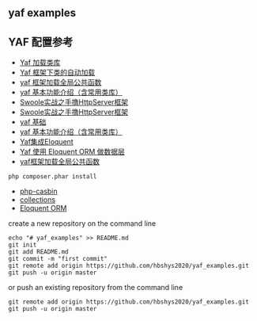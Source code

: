 ## yaf examples

## YAF 配置参考

- [Yaf 加载类库](https://my.oschina.net/liuzhihe/blog/1529664)
- [Yaf 框架下类的自动加载](http://www.mamicode.com/info-detail-1589326.html)
- [yaf 框架加载全局公共函数](https://www.cnblogs.com/wt645631686/p/7676784.html)
- [yaf 基本功能介绍（含常用类库）](https://my.oschina.net/u/172914/blog/1358714)
- [Swoole实战之手撸HttpServer框架](http://www.jtthink.com/course/play/1709)
- [Swoole实战之手撸HttpServer框架](https://www.bilibili.com/video/av75861569?p=31)
- [yaf 基础](https://www.jianshu.com/p/de301d1045b8)
- [yaf 基本功能介绍（含常用类库）](https://my.oschina.net/u/172914/blog/1358714)
- [Yaf集成Eloquent](https://www.jianshu.com/p/72cb2f81a76a)
- [Yaf 使用 Eloquent ORM 做数据层](https://fengqi.me/php/386.html/comment-page-1)
- [yaf框架加载全局公共函数](https://www.cnblogs.com/wt645631686/p/7676784.html)
```
php composer.phar install
```

* [php-casbin](https://github.com/php-casbin/php-casbin)
* [collections](https://github.com/doctrine/collections)
* [Eloquent ORM](https://packagist.org/packages/illuminate/database)

create a new repository on the command line
```
echo "# yaf_examples" >> README.md
git init
git add README.md
git commit -m "first commit"
git remote add origin https://github.com/hbshys2020/yaf_examples.git
git push -u origin master
```
or push an existing repository from the command line
```
git remote add origin https://github.com/hbshys2020/yaf_examples.git
git push -u origin master
```